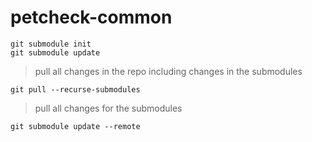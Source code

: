 # petcheck-common

```git
git submodule init
git submodule update
```

> pull all changes in the repo including changes in the submodules

```git
git pull --recurse-submodules
```

> pull all changes for the submodules

```git
git submodule update --remote
```
